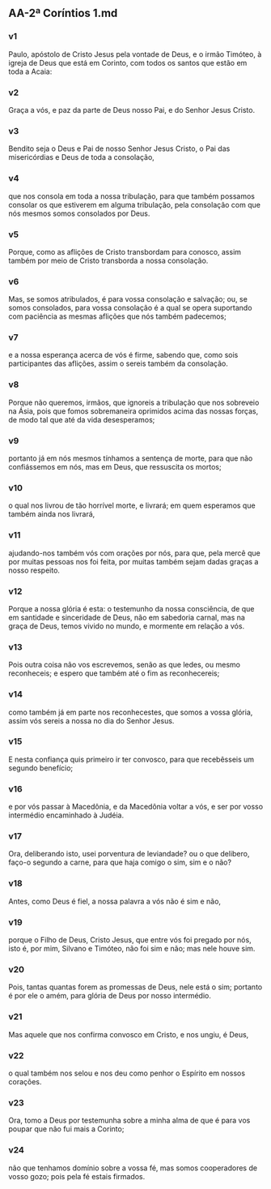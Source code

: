 ## AA-2ª Coríntios 1.md
### v1
 Paulo, apóstolo de Cristo Jesus pela vontade de Deus, e o irmão Timóteo, à igreja de Deus que está em Corinto, com todos os santos que estão em toda a Acaia:
### v2
 Graça a vós, e paz da parte de Deus nosso Pai, e do Senhor Jesus Cristo.
### v3
 Bendito seja o Deus e Pai de nosso Senhor Jesus Cristo, o Pai das misericórdias e Deus de toda a consolação,
### v4
 que nos consola em toda a nossa tribulação, para que também possamos consolar os que estiverem em alguma tribulação, pela consolação com que nós mesmos somos consolados por Deus.
### v5
 Porque, como as aflições de Cristo transbordam para conosco, assim também por meio de Cristo transborda a nossa consolação.
### v6
 Mas, se somos atribulados, é para vossa consolação e salvação; ou, se somos consolados, para vossa consolação é a qual se opera suportando com paciência as mesmas aflições que nós também padecemos;
### v7
 e a nossa esperança acerca de vós é firme, sabendo que, como sois participantes das aflições, assim o sereis também da consolação.
### v8
 Porque não queremos, irmãos, que ignoreis a tribulação que nos sobreveio na Ásia, pois que fomos sobremaneira oprimidos acima das nossas forças, de modo tal que até da vida desesperamos;
### v9
 portanto já em nós mesmos tínhamos a sentença de morte, para que não confiássemos em nós, mas em Deus, que ressuscita os mortos;
### v10
 o qual nos livrou de tão horrível morte, e livrará; em quem esperamos que também ainda nos livrará,
### v11
 ajudando-nos também vós com orações por nós, para que, pela mercê que por muitas pessoas nos foi feita, por muitas também sejam dadas graças a nosso respeito.
### v12
 Porque a nossa glória é esta: o testemunho da nossa consciência, de que em santidade e sinceridade de Deus, não em sabedoria carnal, mas na graça de Deus, temos vivido no mundo, e mormente em relação a vós.
### v13
 Pois outra coisa não vos escrevemos, senão as que ledes, ou mesmo reconheceis; e espero que também até o fim as reconhecereis;
### v14
 como também já em parte nos reconhecestes, que somos a vossa glória, assim vós sereis a nossa no dia do Senhor Jesus.
### v15
 E nesta confiança quis primeiro ir ter convosco, para que recebêsseis um segundo benefício;
### v16
 e por vós passar à Macedônia, e da Macedônia voltar a vós, e ser por vosso intermédio encaminhado à Judéia.
### v17
 Ora, deliberando isto, usei porventura de leviandade? ou o que delibero, faço-o segundo a carne, para que haja comigo o sim, sim e o não?
### v18
 Antes, como Deus é fiel, a nossa palavra a vós não é sim e não,
### v19
 porque o Filho de Deus, Cristo Jesus, que entre vós foi pregado por nós, isto é, por mim, Silvano e Timóteo, não foi sim e não; mas nele houve sim.
### v20
 Pois, tantas quantas forem as promessas de Deus, nele está o sim; portanto é por ele o amém, para glória de Deus por nosso intermédio.
### v21
 Mas aquele que nos confirma convosco em Cristo, e nos ungiu, é Deus,
### v22
 o qual também nos selou e nos deu como penhor o Espírito em nossos corações.
### v23
 Ora, tomo a Deus por testemunha sobre a minha alma de que é para vos poupar que não fui mais a Corinto;
### v24
 não que tenhamos domínio sobre a vossa fé, mas somos cooperadores de vosso gozo; pois pela fé estais firmados.
